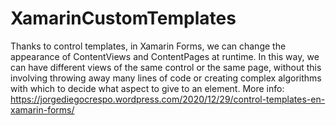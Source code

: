 # XamarinCustomTemplates
Thanks to control templates, in Xamarin Forms, we can change the appearance of ContentViews and ContentPages at runtime. In this way, we can have different views of the same control or the same page, without this involving throwing away many lines of code or creating complex algorithms with which to decide what aspect to give to an element.
More info: https://jorgediegocrespo.wordpress.com/2020/12/29/control-templates-en-xamarin-forms/
